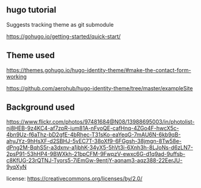 
## hugo tutorial

Suggests tracking theme as git submodule

https://gohugo.io/getting-started/quick-start/

## Theme used
https://themes.gohugo.io/hugo-identity-theme/#make-the-contact-form-working

https://github.com/aerohub/hugo-identity-theme/tree/master/exampleSite

## Background used

https://www.flickr.com/photos/97481684@N08/13988695003/in/photolist-nj8HEB-9z4KC4-af7zpR-ium81A-nFvoQE-cafHnq-4ZGo4F-hwcX5c-4bn9Uz-f6aThz-bD2gfE-4bRhec-T31sKo-eaYeqG-7mAU6N-6kb9qB-ahyJYz-9hHsXF-d2SBHJ-5vEC7T-38oXf9-6FGgsh-38jmgn-8Tw58e-dPng2M-BqhS5r-a3dxnv-a1jbhK-34yX5-5hVt3i-6Xnh3h-8LJoNs-d6zLN7-2psP91-53hHP4-9BWXkh-21bpCFM-9FwpzV-ewxc6G-d1q9ad-9uffsb-c8KfUG-23rQTNJ-Tyors5-7iEmGw-9entjY-aqnam3-aqz388-22EerJU-9yqXyN

license: https://creativecommons.org/licenses/by/2.0/


